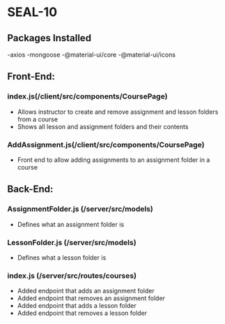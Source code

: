 # SEAL-10

## Packages Installed
-axios
-mongoose
-@material-ui/core
-@material-ui/icons

## Front-End:

### index.js(/client/src/components/CoursePage)

- Allows instructor to create and remove assignment and lesson folders from a course
- Shows all lesson and assignment folders and their contents

### AddAssignment.js(/client/src/components/CoursePage)

- Front end to allow adding assignments to an assignment folder in a course

## Back-End:

### AssignmentFolder.js (/server/src/models)

- Defines what an assignment folder is

### LessonFolder.js (/server/src/models)

- Defines what a lesson folder is

### index.js (/server/src/routes/courses)

- Added endpoint that adds an assignment folder 
- Added endpoint that removes an assignment folder
- Added endpoint that adds a lesson folder
- Added endpoint that removes a lesson folder